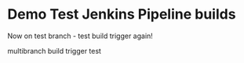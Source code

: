 # Demo Test Jenkins Pipeline builds
Now on test branch - test build trigger again!

multibranch build trigger test
